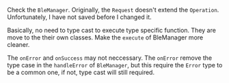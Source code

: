 Check the `BleManager`. Originally, the `Request` doesn't extend the `Operation`. Unfortunately, I have not saved before I changed it.

Basically, no need to type cast to execute type specific function. They are move to the their own classes. Make the `execute` of BleManager more cleaner.

The `onError` and `onSuccess` may not neccessary. The `onError` remove the type case in the `handleError` of `BleManager`, but this require the `Error` type to be a common one, if not, type cast will still required.
